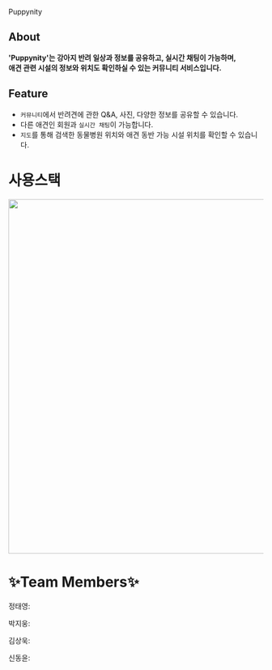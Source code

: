Puppynity
  
## About

**'Puppynity'는 강아지 반려 일상과 정보를 공유하고, 실시간 채팅이 가능하며,  
애견 관련 시설의 정보와 위치도 확인하실 수 있는 커뮤니티 서비스입니다.**

## Feature

* `커뮤니티`에서 반려견에 관한 Q&A, 사진, 다양한 정보를 공유할 수 있습니다.
* 다른 애견인 회원과 `실시간 채팅`이 가능합니다.  
* `지도`를 통해 검색한 동물병원 위치와 애견 동반 가능 시설 위치를 확인할 수 있습니다.  
  
# 사용스택
  
  <img src=https://user-images.githubusercontent.com/91799861/164232689-7f3221fd-e3a8-42dc-8baa-30d23a39276c.png width=600px height=700px>
  
  
# ✨Team Members✨
  
 정태영:
  
 박지웅:
  
 김상욱:
  
 신동윤:

